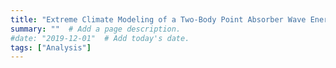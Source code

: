 ```yaml
---
title: "Extreme Climate Modeling of a Two-Body Point Absorber Wave Energy Converter"  # Add a page title.
summary: ""  # Add a page description.
#date: "2019-12-01"  # Add today's date.
tags: ["Analysis"]
---
```


